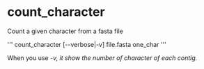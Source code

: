 # count_character
Count a given character from a fasta file

'''
count_character [--verbose|-v] file.fasta one_char
'''

When you use <em>-v<em>, it show the number of character of each contig.
